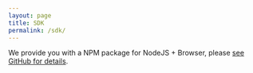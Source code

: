 ```yaml
---
layout: page
title: SDK
permalink: /sdk/
---
```


We provide you with a NPM package for NodeJS + Browser, please [see GitHub for details](https://github.com/kontist/sdk).

